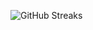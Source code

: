![GitHub Streaks](https://github-streaks-mqc9.onrender.com/streak/happilli/image?theme=midnight&cache_bust=1743584102&lang=ja)
